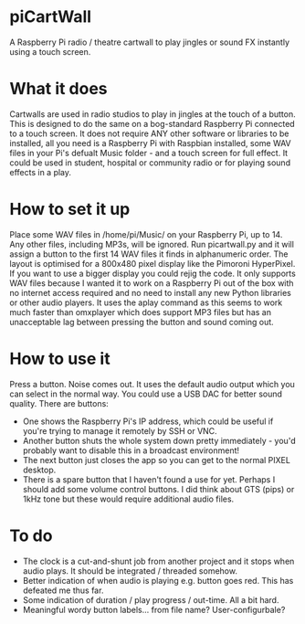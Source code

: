 # piCartWall
A Raspberry Pi radio / theatre cartwall to play jingles or sound FX instantly using a touch screen.

# What it does
Cartwalls are used in radio studios to play in jingles at the touch of a button. This is designed to do the same on a bog-standard Raspberry Pi connected to a touch screen. It does not require ANY other software or libraries to be installed, all you need is a Raspberry Pi with Raspbian installed, some WAV files in your Pi's defualt Music folder - and a touch screen for full effect. It could be used in student, hospital or community radio or for playing sound effects in a play.

# How to set it up
Place some WAV files in /home/pi/Music/ on your Raspberry Pi, up to 14. Any other files, including MP3s, will be ignored. Run picartwall.py and it will assign a button to the first 14 WAV files it finds in alphanumeric order. The layout is optimised for a 800x480 pixel display like the Pimoroni HyperPixel. If you want to use a bigger display you could rejig the code. It only supports WAV files because I wanted it to work on a Raspberry Pi out of the box with no internet access required and no need to install any new Python libraries or other audio players. It uses the aplay command as this seems to work much faster than omxplayer which does support MP3 files but has an unacceptable lag between pressing the button and sound coming out.

# How to use it
Press a button. Noise comes out. It uses the default audio output which you can select in the normal way. You could use a USB DAC for better sound quality.
There are buttons:
- One shows the Raspberry Pi's IP address, which could be useful if you're trying to manage it remotely by SSH or VNC.
- Another button shuts the whole system down pretty immediately - you'd probably want to disable this in a broadcast environment!
- The next button just closes the app so you can get to the normal PIXEL desktop.
- There is a spare button that I haven't found a use for yet. Perhaps I should add some volume control buttons. I did think about GTS (pips) or 1kHz tone but these would require additional audio files.

# To do
- The clock is a cut-and-shunt job from another project and it stops when audio plays. It should be integrated / threaded somehow.
- Better indication of when audio is playing e.g. button goes red. This has defeated me thus far.
- Some indication of duration / play progress / out-time. All a bit hard.
- Meaningful wordy button labels... from file name? User-configurbale?
